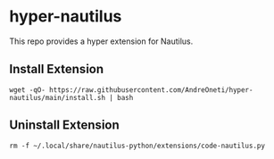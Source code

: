 # hyper-nautilus

This repo provides a hyper extension for Nautilus.

## Install Extension

```
wget -qO- https://raw.githubusercontent.com/AndreOneti/hyper-nautilus/main/install.sh | bash
```

## Uninstall Extension

```
rm -f ~/.local/share/nautilus-python/extensions/code-nautilus.py
```